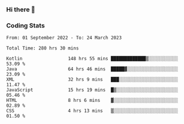 ### Hi there 👋

<!--
**Girrafeec/girrafeec** is a ✨ _special_ ✨ repository because its `README.md` (this file) appears on your GitHub profile.

Here are some ideas to get you started:

- 🔭 I’m currently working on ...
- 🌱 I’m currently learning ...
- 👯 I’m looking to collaborate on ...
- 🤔 I’m looking for help with ...
- 💬 Ask me about ...
- 📫 How to reach me: ...
- 😄 Pronouns: ...
- ⚡ Fun fact: ...
-->

### Coding Stats
<!--START_SECTION:waka-->

```text
From: 01 September 2022 - To: 24 March 2023

Total Time: 280 hrs 30 mins

Kotlin                 148 hrs 55 mins █████████████▒░░░░░░░░░░░   53.09 %
Java                   64 hrs 46 mins  █████▓░░░░░░░░░░░░░░░░░░░   23.09 %
XML                    32 hrs 9 mins   ███░░░░░░░░░░░░░░░░░░░░░░   11.47 %
JavaScript             15 hrs 19 mins  █▒░░░░░░░░░░░░░░░░░░░░░░░   05.46 %
HTML                   8 hrs 6 mins    ▓░░░░░░░░░░░░░░░░░░░░░░░░   02.89 %
CSS                    4 hrs 13 mins   ▒░░░░░░░░░░░░░░░░░░░░░░░░   01.50 %
```

<!--END_SECTION:waka-->
